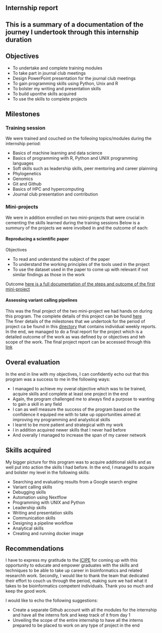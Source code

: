 ## Internship report

## This is a summary of a documentation of the journey I undertook through this internship duration
## Objectives 
  - To undertake and complete training modules 
  - To take part in journal club meetings 
  - Design PowerPoint presentation for the journal club meetings
  - To gain programming skills using Python, Unix and R
  - To bolster my writing and presentation skills
  - To build uponthe skills acquired 
  - To use the skills to complete projects

## Milestones 
### Training session
We were trained and couched on the folleoing topics/modules during the internship period:
  - Basics of machine learning and data science
  - Basics of programming with R, Python and UNIX programming languages
  - Soft skills such as leadership skills, peer mentoring and career plainning
  - Phylogenetics 
  - Genomics 
  - Git and Github 
  - Basics of HPC and hypercomputing
  - Journal club presentation and contribution

### Mini-projects
We were in addition enrolled on two mini-projects that were crucial in cementing the skills learned during the training sessions
Below is a summury of the projects we were involbed in and the outcome of each:

#### Reproducing a scientific paper 
  Objectives 
  - To read and understand the subject of the paper 
  - To understand the working principles of the tools used in the project 
  - To use the dataset used in the paper to come up with relevant if not similar findings as those in the work

 Outcome 
 [here is a full documentation of the steps and outcome of the first mini-project ](https://github.com/okeyoallan/CHIKV_PROJECT/blob/main/documented_scripts.md)    
 
 #### Assessing variant calling pipelines 
   This was the final project of the two mini-project we had hands on during this program.
   The complete details of this project can be found [here](https://github.com/mbbu/Assessing-Variant-Calling-Pipelines)  
   The finer details of the milestones that we undertook for the period of project ca be found in this [directory](https://github.com/mbbu/Assessing-Variant-Calling-Pipelines/tree/main/Report) that contains individual weekly reports.    
   In the end, we managed to do a final report for the project which is a detailed outcome of the work as was defined by or objectives and teh scope of the work.
   The final project report can be accessed through this [link](https://github.com/mbbu/Assessing-Variant-Calling-Pipelines/blob/main/complete%20report.md)    
   
   
 ## Overal evaluation 
 In the end in line with my objectives, I can confidently echo out that this program was a success to me in the following ways:
   - I managed to achieve my overal objective which was to be trained, acquire skills and complete at least one project in the end
   - Again, the program challenged me to always find a purpose to wanting to gain a skill in any field
   - I can as well measure the success of the program based on the confidence it equiped me with to take up opportunities aimed at improving my programming and analystical skills
   - I learnt to be more patient and strategical with my work 
   - I in addition acquired newer skills that I never had before 
   - And overally I managed to increase the span of my career network

## Skills acquired 
My bigger picture for this program was to acquire additional skills and as well put into action the skills I had before. In the end, I managed to acquire and bolster my level in the following skills:
 - Searching and evaluating results from a Google search engine
 - Variant calling skills 
 - Debugging skills
 - Automation using Nextflow 
 - Programming with UNIX and Python 
 - Leadership skills
 - Writing and presentation skills
 - Communication skills 
 - Designing a pipeline workflow 
 - Analytical skills 
 - Creating and running docker image

## Recommendations 
I have to express my gratitude to the [ICIPE](http://www.icipe.org/) for coming up with this opportunity to educate and empower graduates with the skills and techniques to be able to take up career in bioinformatics and related researchh work.
Secondly, I would like to thank the team that dedicated their effort to couch us through the period, making sure we had what it takes to be bioinformatics competent individuals.
Thank you so much and keep the good work. 

I would like to echo the following suggestions:
 - Create a separate Github account with all the modules for the internship and have all the interns fork and keep track of it from day 1
 - Unveiling the scope of the entire internship to have all the interns prepared to be placed to work on any type of project in the end
 
    



